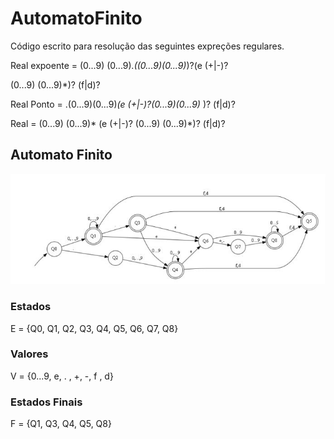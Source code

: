 # AutomatoFinito

Código escrito para resolução das seguintes expreções regulares.

Real expoente = (0...9) (0...9)*.((0...9)(0...9)*)?(e (+|-)?

(0...9) (0...9)*)? (f|d)?

Real Ponto = .(0...9)(0...9)*(e (+|-)?(0...9)(0...9)* )? (f|d)?

Real = (0...9) (0...9)* (e (+|-)? (0...9) (0...9)*)? (f|d)?

## Automato Finito

<img src="https://raw.githubusercontent.com/gusthavosouza/AutomatoFinito/9d8d2f7c2821af240a030ea1b85c79d3557f52f4/img/automato.jpg"> </img>

### Estados
E = {Q0, Q1, Q2, Q3, Q4, Q5, Q6, Q7, Q8}
### Valores
V = {0...9, e, . , +, -, f , d}
### Estados Finais
F = {Q1, Q3, Q4, Q5, Q8}



